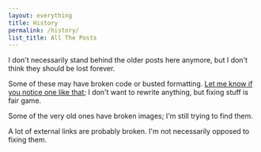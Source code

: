 ```yaml
---
layout: everything
title: History
permalink: /history/
list_title: All The Posts
---
```


I don't necessarily stand behind the older posts here anymore, but I don't
think they
should be lost forever.

Some of these may have broken code or busted formatting. [Let me know if you
notice one like that][email]; I don't want to rewrite anything, but fixing
stuff is fair game.

[email]: mailto:bkerley@brycekerley.net

Some of the very old ones have broken images; I'm still trying to find them.

A lot of external links are probably broken. I'm not necessarily opposed to
fixing them.
